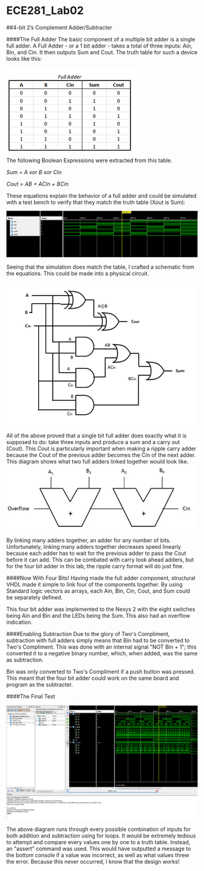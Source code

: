 ECE281_Lab02
============
##4-bit 2’s Complement Adder/Subtracter

####The Full Adder
The basic component of a multiple bit adder is a single full adder.
A Full Adder - or a 1 bit adder - takes a total of three inputs: Ain, Bin, and Cin. It then outputs Sum and Cout. The truth table for such a device looks like this:

![alt text](https://github.com/byarbrough/ECE281_Lab02/blob/master/TruthTable.PNG?raw=true "Full Adder Truth Table")

The following Boolean Expressions were extracted from this table.

_Sum = A xor B xor Cin_

_Cout = AB + ACin + BCin_

These equations explain the behavior of a full adder and could be simulated with a test bench to verify that they match the truth table (Xout is Sum):

![alt text](https://github.com/byarbrough/ECE281_Lab02/blob/master/FullAdder_SIM.PNG?raw=true "Full Adder Simulation")

Seeing that the simulation does match the table, I crafted a schematic from the equations. This could be made into a physical circuit.

![alt text](https://github.com/byarbrough/ECE281_Lab02/blob/master/Schematic_FullAdder.jpg?raw=true "Full Adder Schematic")

All of the above proved that a single bit full adder does exactly what it is supposed to do: take three inputs and produce a sum and a carry out (Cout). This Cout is particularly important when making a ripple carry adder because the Cout of the previous adder becomes the Cin of the next adder. This diagram shows what two full adders linked together would look like.
![alt text](https://github.com/byarbrough/ECE281_Lab02/blob/master/RipplCarry.jpg?raw=true "Ripple Carry Adder")

By linking many adders together, an adder for any number of bits. Unfortunately, linking many adders together decreases speed linearly because each adder has to wait for the previous adder to pass the Cout before it can add. This can be combated with carry look ahead adders, but for the four bit adder in this lab, the ripple carry format will do just fine.

####Now With Four Bits!
Having made the full adder component, structural VHDL made it simple to link four of the components together. By using Standard logic vectors as arrays, each Ain, Bin, Cin, Cout, and Sum could be separately defined.

This four bit adder was implemented to the Nexys 2 with the eight switches being Ain and Bin and the LEDs being the Sum. This also had an overflow indication.

####Enabling Subtraction
Due to the glory of Two's Compliment, subtraction with full adders simply means that Bin had to be converted to Two's Compliment. This was done with an internal signal "NOT Bin + 1"; this converted it to a negative binary number, which, when added, was the same as subtraction.

Bin was only converted to Two's Compliment if a push button was pressed. This meant that the four bit adder could work on the same board and program as the subtracter.

####The Final Test

![alt text](https://github.com/byarbrough/ECE281_Lab02/blob/master/loopedSim.PNG?raw=true "Full Testbench")

The above diagram runs through every possible combination of inputs for both addition and subtraction using for loops. It would be extremely tedious to attempt and compare every values one by one to a truth table. Instead, an "assert" command was used. This would have outputted a message to the bottom console if a value was incorrect, as well as what values threw the error. Because this never occurred, I know that the design works!

